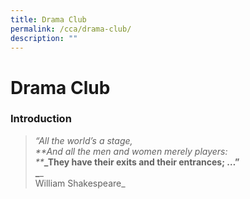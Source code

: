 ```yaml
---
title: Drama Club
permalink: /cca/drama-club/
description: ""
---
```

# Drama Club
### Introduction

> _“All the world’s a stage,  
**And all the men and women merely players:  
**_**_They have their exits and their entrances; …”  
_**_  
William Shakespeare_